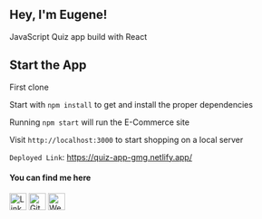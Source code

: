 ## Hey, I'm Eugene!

JavaScript Quiz app build with React

## Start the App

First clone

Start with `npm install` to get and install the proper dependencies

Running `npm start` will run the E-Commerce site

Visit `http://localhost:3000` to start shopping on a local server

`Deployed Link`: https://quiz-app-gmg.netlify.app/

#### You can find me here

<a href="https://www.linkedin.com/in/eugene-developer/" target="_blank"><img src="https://raw.githubusercontent.com/arturssmirnovs/arturssmirnovs/master/in.png" alt="LinkedIn" width="30"></a>
<a href="https://github.com/esokoletsky" target="_blank"><img src="https://raw.githubusercontent.com/arturssmirnovs/arturssmirnovs/master/git.png" alt="GitHub" width="30"></a>
<a href="https://eugene-developer.com" target="_blank"><img src="https://raw.githubusercontent.com/arturssmirnovs/arturssmirnovs/master/www.png" alt="Website" width="30"></a>
